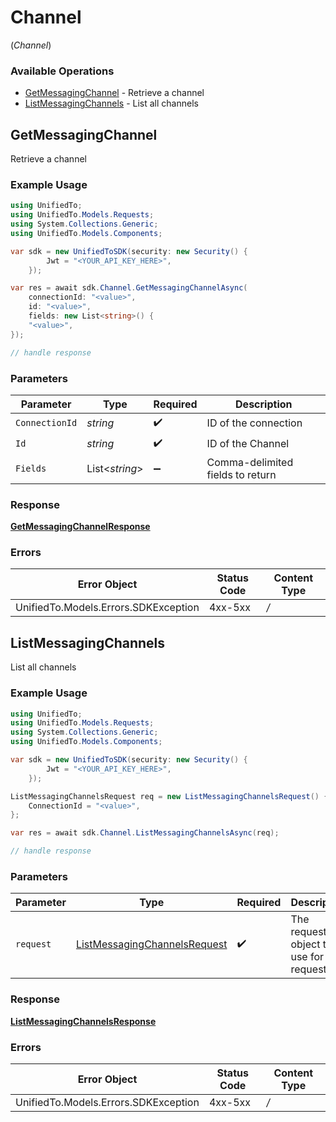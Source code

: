 # Channel
(*Channel*)

### Available Operations

* [GetMessagingChannel](#getmessagingchannel) - Retrieve a channel
* [ListMessagingChannels](#listmessagingchannels) - List all channels

## GetMessagingChannel

Retrieve a channel

### Example Usage

```csharp
using UnifiedTo;
using UnifiedTo.Models.Requests;
using System.Collections.Generic;
using UnifiedTo.Models.Components;

var sdk = new UnifiedToSDK(security: new Security() {
        Jwt = "<YOUR_API_KEY_HERE>",
    });

var res = await sdk.Channel.GetMessagingChannelAsync(
    connectionId: "<value>",
    id: "<value>",
    fields: new List<string>() {
    "<value>",
});

// handle response
```



### Parameters

| Parameter                        | Type                             | Required                         | Description                      |
| -------------------------------- | -------------------------------- | -------------------------------- | -------------------------------- |
| `ConnectionId`                   | *string*                         | :heavy_check_mark:               | ID of the connection             |
| `Id`                             | *string*                         | :heavy_check_mark:               | ID of the Channel                |
| `Fields`                         | List<*string*>                   | :heavy_minus_sign:               | Comma-delimited fields to return |


### Response

**[GetMessagingChannelResponse](../../Models/Requests/GetMessagingChannelResponse.md)**
### Errors

| Error Object                         | Status Code                          | Content Type                         |
| ------------------------------------ | ------------------------------------ | ------------------------------------ |
| UnifiedTo.Models.Errors.SDKException | 4xx-5xx                              | */*                                  |

## ListMessagingChannels

List all channels

### Example Usage

```csharp
using UnifiedTo;
using UnifiedTo.Models.Requests;
using System.Collections.Generic;
using UnifiedTo.Models.Components;

var sdk = new UnifiedToSDK(security: new Security() {
        Jwt = "<YOUR_API_KEY_HERE>",
    });

ListMessagingChannelsRequest req = new ListMessagingChannelsRequest() {
    ConnectionId = "<value>",
};

var res = await sdk.Channel.ListMessagingChannelsAsync(req);

// handle response
```



### Parameters

| Parameter                                                                             | Type                                                                                  | Required                                                                              | Description                                                                           |
| ------------------------------------------------------------------------------------- | ------------------------------------------------------------------------------------- | ------------------------------------------------------------------------------------- | ------------------------------------------------------------------------------------- |
| `request`                                                                             | [ListMessagingChannelsRequest](../../Models/Requests/ListMessagingChannelsRequest.md) | :heavy_check_mark:                                                                    | The request object to use for the request.                                            |


### Response

**[ListMessagingChannelsResponse](../../Models/Requests/ListMessagingChannelsResponse.md)**
### Errors

| Error Object                         | Status Code                          | Content Type                         |
| ------------------------------------ | ------------------------------------ | ------------------------------------ |
| UnifiedTo.Models.Errors.SDKException | 4xx-5xx                              | */*                                  |
